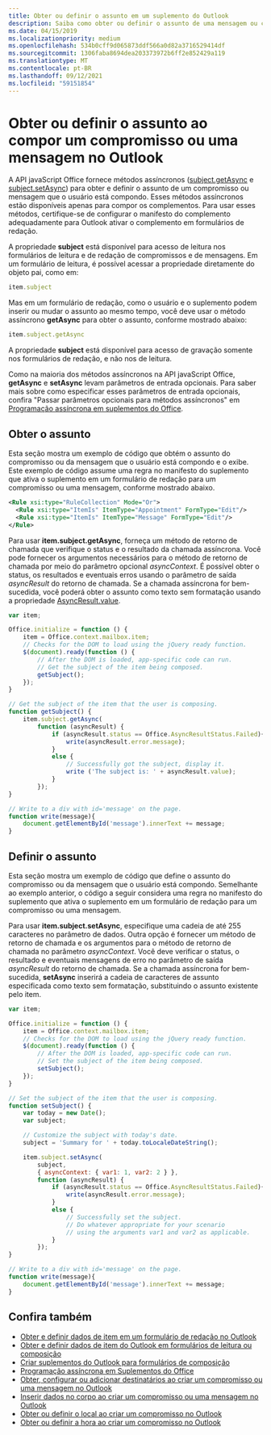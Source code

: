 ```yaml
---
title: Obter ou definir o assunto em um suplemento do Outlook
description: Saiba como obter ou definir o assunto de uma mensagem ou compromisso em um suplemento do Outlook.
ms.date: 04/15/2019
ms.localizationpriority: medium
ms.openlocfilehash: 534b0cff9d065873ddf566a0d82a3716529414df
ms.sourcegitcommit: 1306faba8694dea203373972b6ff2e852429a119
ms.translationtype: MT
ms.contentlocale: pt-BR
ms.lasthandoff: 09/12/2021
ms.locfileid: "59151854"
---
```

# <a name="get-or-set-the-subject-when-composing-an-appointment-or-message-in-outlook"></a>Obter ou definir o assunto ao compor um compromisso ou uma mensagem no Outlook

A API javaScript Office fornece métodos assíncronos ([subject.getAsync](/javascript/api/outlook/office.Subject#getAsync_options__callback_) e [subject.setAsync](/javascript/api/outlook/office.subject#setAsync_subject__options__callback_)) para obter e definir o assunto de um compromisso ou mensagem que o usuário está compondo. Esses métodos assíncronos estão disponíveis apenas para compor os complementos. Para usar esses métodos, certifique-se de configurar o manifesto do complemento adequadamente para Outlook ativar o complemento em formulários de redação.

A propriedade **subject** está disponível para acesso de leitura nos formulários de leitura e de redação de compromissos e de mensagens. Em um formulário de leitura, é possível acessar a propriedade diretamente do objeto pai, como em:

```js
item.subject
```

Mas em um formulário de redação, como o usuário e o suplemento podem inserir ou mudar o assunto ao mesmo tempo, você deve usar o método assíncrono **getAsync** para obter o assunto, conforme mostrado abaixo:

```js
item.subject.getAsync
```

A propriedade **subject** está disponível para acesso de gravação somente nos formulários de redação, e não nos de leitura.

Como na maioria dos métodos assíncronos na API javaScript Office, **getAsync** e **setAsync** levam parâmetros de entrada opcionais. Para saber mais sobre como especificar esses parâmetros de entrada opcionais, confira "Passar parâmetros opcionais para métodos assíncronos" em [Programação assíncrona em suplementos do Office](../develop/asynchronous-programming-in-office-add-ins.md).


## <a name="get-the-subject"></a>Obter o assunto

Esta seção mostra um exemplo de código que obtém o assunto do compromisso ou da mensagem que o usuário está compondo e o exibe. Este exemplo de código assume uma regra no manifesto do suplemento que ativa o suplemento em um formulário de redação para um compromisso ou uma mensagem, conforme mostrado abaixo.


```XML
<Rule xsi:type="RuleCollection" Mode="Or">
  <Rule xsi:type="ItemIs" ItemType="Appointment" FormType="Edit"/>
  <Rule xsi:type="ItemIs" ItemType="Message" FormType="Edit"/>
</Rule>

```

Para usar **item.subject.getAsync**, forneça um método de retorno de chamada que verifique o status e o resultado da chamada assíncrona. Você pode fornecer os argumentos necessários para o método de retorno de chamada por meio do parâmetro opcional _asyncContext_. É possível obter o status, os resultados e eventuais erros usando o parâmetro de saída _asyncResult_ do retorno de chamada. Se a chamada assíncrona for bem-sucedida, você poderá obter o assunto como texto sem formatação usando a propriedade [AsyncResult.value](/javascript/api/office/office.asyncresult#value).


```js
var item;

Office.initialize = function () {
    item = Office.context.mailbox.item;
    // Checks for the DOM to load using the jQuery ready function.
    $(document).ready(function () {
        // After the DOM is loaded, app-specific code can run.
        // Get the subject of the item being composed.
        getSubject();
    });
}

// Get the subject of the item that the user is composing.
function getSubject() {
    item.subject.getAsync(
        function (asyncResult) {
            if (asyncResult.status == Office.AsyncResultStatus.Failed){
                write(asyncResult.error.message);
            }
            else {
                // Successfully got the subject, display it.
                write ('The subject is: ' + asyncResult.value);
            }
        });
}

// Write to a div with id='message' on the page.
function write(message){
    document.getElementById('message').innerText += message; 
}
```


## <a name="set-the-subject"></a>Definir o assunto


Esta seção mostra um exemplo de código que define o assunto do compromisso ou da mensagem que o usuário está compondo. Semelhante ao exemplo anterior, o código a seguir considera uma regra no manifesto do suplemento que ativa o suplemento em um formulário de redação para um compromisso ou uma mensagem.

Para usar **item.subject.setAsync**, especifique uma cadeia de até 255 caracteres no parâmetro de dados. Outra opção é fornecer um método de retorno de chamada e os argumentos para o método de retorno de chamada no parâmetro _asyncContext_. Você deve verificar o status, o resultado e eventuais mensagens de erro no parâmetro de saída _asyncResult_ do retorno de chamada. Se a chamada assíncrona for bem-sucedida, **setAsync** inserirá a cadeia de caracteres de assunto especificada como texto sem formatação, substituindo o assunto existente pelo item.

```js
var item;

Office.initialize = function () {
    item = Office.context.mailbox.item;
    // Checks for the DOM to load using the jQuery ready function.
    $(document).ready(function () {
        // After the DOM is loaded, app-specific code can run.
        // Set the subject of the item being composed.
        setSubject();
    });
}

// Set the subject of the item that the user is composing.
function setSubject() {
    var today = new Date();
    var subject;

    // Customize the subject with today's date.
    subject = 'Summary for ' + today.toLocaleDateString();

    item.subject.setAsync(
        subject,
        { asyncContext: { var1: 1, var2: 2 } },
        function (asyncResult) {
            if (asyncResult.status == Office.AsyncResultStatus.Failed){
                write(asyncResult.error.message);
            }
            else {
                // Successfully set the subject.
                // Do whatever appropriate for your scenario
                // using the arguments var1 and var2 as applicable.
            }
        });
}

// Write to a div with id='message' on the page.
function write(message){
    document.getElementById('message').innerText += message; 
}
```


## <a name="see-also"></a>Confira também

- [Obter e definir dados de item em um formulário de redação no Outlook](get-and-set-item-data-in-a-compose-form.md)   
- [Obter e definir dados de item do Outlook em formulários de leitura ou composição](item-data.md)    
- [Criar suplementos do Outlook para formulários de composição](compose-scenario.md)    
- [Programação assíncrona em Suplementos do Office](../develop/asynchronous-programming-in-office-add-ins.md)
- [Obter, configurar ou adicionar destinatários ao criar um compromisso ou uma mensagem no Outlook](get-set-or-add-recipients.md)  
- [Inserir dados no corpo ao criar um compromisso ou uma mensagem no Outlook](insert-data-in-the-body.md)   
- [Obter ou definir o local ao criar um compromisso no Outlook](get-or-set-the-location-of-an-appointment.md) 
- [Obter ou definir a hora ao criar um compromisso no Outlook](get-or-set-the-time-of-an-appointment.md)
    

